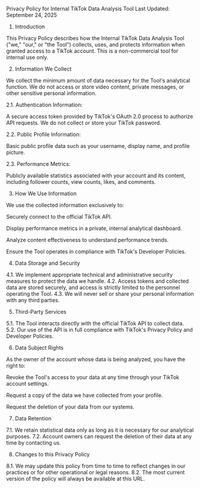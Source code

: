 Privacy Policy for Internal TikTok Data Analysis Tool
Last Updated: September 24, 2025

1. Introduction

This Privacy Policy describes how the Internal TikTok Data Analysis Tool ("we," "our," or "the Tool") collects, uses, and protects information when granted access to a TikTok account. This is a non-commercial tool for internal use only.

2. Information We Collect

We collect the minimum amount of data necessary for the Tool's analytical function. We do not access or store video content, private messages, or other sensitive personal information.

2.1. Authentication Information:

A secure access token provided by TikTok's OAuth 2.0 process to authorize API requests. We do not collect or store your TikTok password.

2.2. Public Profile Information:

Basic public profile data such as your username, display name, and profile picture.

2.3. Performance Metrics:

Publicly available statistics associated with your account and its content, including follower counts, view counts, likes, and comments.

3. How We Use Information

We use the collected information exclusively to:

Securely connect to the official TikTok API.

Display performance metrics in a private, internal analytical dashboard.

Analyze content effectiveness to understand performance trends.

Ensure the Tool operates in compliance with TikTok's Developer Policies.

4. Data Storage and Security

4.1. We implement appropriate technical and administrative security measures to protect the data we handle.
4.2. Access tokens and collected data are stored securely, and access is strictly limited to the personnel operating the Tool.
4.3. We will never sell or share your personal information with any third parties.

5. Third-Party Services

5.1. The Tool interacts directly with the official TikTok API to collect data.
5.2. Our use of the API is in full compliance with TikTok's Privacy Policy and Developer Policies.

6. Data Subject Rights

As the owner of the account whose data is being analyzed, you have the right to:

Revoke the Tool's access to your data at any time through your TikTok account settings.

Request a copy of the data we have collected from your profile.

Request the deletion of your data from our systems.

7. Data Retention

7.1. We retain statistical data only as long as it is necessary for our analytical purposes.
7.2. Account owners can request the deletion of their data at any time by contacting us.

8. Changes to this Privacy Policy

8.1. We may update this policy from time to time to reflect changes in our practices or for other operational or legal reasons.
8.2. The most current version of the policy will always be available at this URL.
